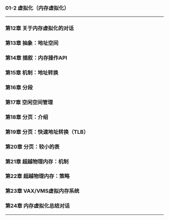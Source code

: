 ### 01-2 虚拟化（内存虚拟化）

------



### 第12章 关于内存虚拟化的对话

### 第13章 抽象：地址空间

### 第14章 插叙：内存操作API

### 第15章 机制：地址转换

### 第16章 分段

### 第17章 空闲空间管理

### 第18章 分页：介绍

### 第19章 分页：快速地址转换（TLB）

### 第20章 分页：较小的表

### 第21章 超越物理内存：机制

### 第22章 超越物理内存：策略

### 第23章 VAX/VMS虚拟内存系统

### 第24章 内存虚拟化总结对话



------

